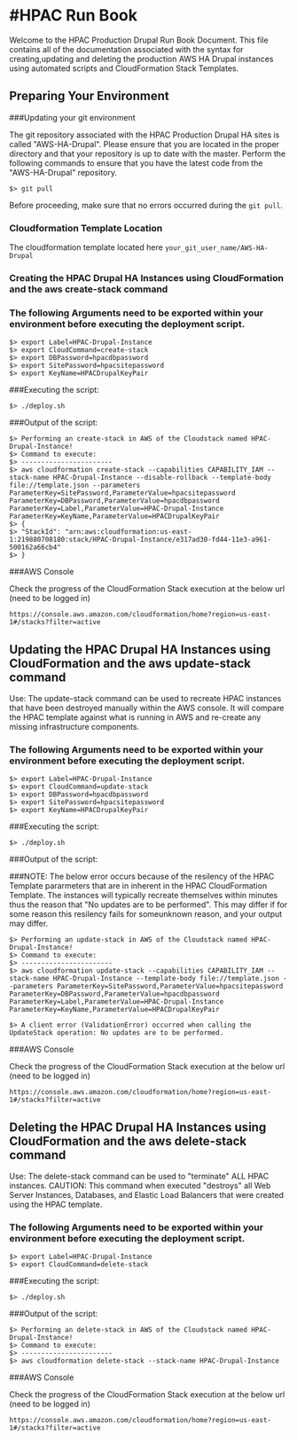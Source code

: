 #HPAC Run Book
======================

Welcome to the HPAC Production Drupal Run Book Document.  This file contains all of the documentation associated with the syntax for creating,updating and deleting the production AWS HA Drupal instances using automated scripts and CloudFormation Stack Templates.

## Preparing Your Environment

###Updating your git environment

The git repository associated with the HPAC Production Drupal HA sites is called "AWS-HA-Drupal".  Please ensure that you are located in the proper directory and that your repository is up to date with the master.  Perform the following commands to ensure that you have the latest code from the "AWS-HA-Drupal" repository.

```
$> git pull

```

Before proceeding, make sure that no errors occurred during the ```git pull```.

### Cloudformation Template Location

The cloudformation template located here ```your_git_user_name/AWS-HA-Drupal```

### Creating the HPAC Drupal HA Instances using CloudFormation and the aws create-stack command

### The following Arguments need to be exported within your environment before executing the deployment script.

```
$> export Label=HPAC-Drupal-Instance
$> export CloudCommand=create-stack
$> export DBPassword=hpacdbpassword
$> export SitePassword=hpacsitepassword
$> export KeyName=HPACDrupalKeyPair

```

###Executing the script:

```
$> ./deploy.sh

```

###Output of the script:

```
$> Performing an create-stack in AWS of the Cloudstack named HPAC-Drupal-Instance!
$> Command to execute:
$> -----------------------
$> aws cloudformation create-stack --capabilities CAPABILITY_IAM --stack-name HPAC-Drupal-Instance --disable-rollback --template-body file://template.json --parameters ParameterKey=SitePassword,ParameterValue=hpacsitepassword ParameterKey=DBPassword,ParameterValue=hpacdbpassword ParameterKey=Label,ParameterValue=HPAC-Drupal-Instance ParameterKey=KeyName,ParameterValue=HPACDrupalKeyPair
$> {
$> "StackId": "arn:aws:cloudformation:us-east-1:219880708180:stack/HPAC-Drupal-Instance/e317ad30-fd44-11e3-a961-500162a66cb4"
$> }

```

###AWS Console

Check the progress of the CloudFormation Stack execution at the below url (need to be logged in)

```
https://console.aws.amazon.com/cloudformation/home?region=us-east-1#/stacks?filter=active
```

## Updating the HPAC Drupal HA Instances using CloudFormation and the aws update-stack command

Use:  The update-stack command can be used to recreate HPAC instances that have been destroyed manually within the AWS console.  It will compare the HPAC template against what is running in AWS and re-create any missing infrastructure components.

### The following Arguments need to be exported within your environment before executing the deployment script.

```
$> export Label=HPAC-Drupal-Instance
$> export CloudCommand=update-stack
$> export DBPassword=hpacdbpassword
$> export SitePassword=hpacsitepassword
$> export KeyName=HPACDrupalKeyPair

```

###Executing the script:

```
$> ./deploy.sh

```

###Output of the script:

###NOTE: The below error occurs because of the resilency of the HPAC Template pararmeters that are in inherent in the HPAC CloudFormation Template.  The instances will typically recreate themselves within minutes thus the reason that "No updates are to be performed".  This may differ if for some reason this resilency fails for someunknown reason, and your output may differ.

```
$> Performing an update-stack in AWS of the Cloudstack named HPAC-Drupal-Instance!
$> Command to execute:
$> -----------------------
$> aws cloudformation update-stack --capabilities CAPABILITY_IAM --stack-name HPAC-Drupal-Instance --template-body file://template.json --parameters ParameterKey=SitePassword,ParameterValue=hpacsitepassword ParameterKey=DBPassword,ParameterValue=hpacdbpassword ParameterKey=Label,ParameterValue=HPAC-Drupal-Instance ParameterKey=KeyName,ParameterValue=HPACDrupalKeyPair

$> A client error (ValidationError) occurred when calling the UpdateStack operation: No updates are to be performed.

```

###AWS Console

Check the progress of the CloudFormation Stack execution at the below url (need to be logged in)

```
https://console.aws.amazon.com/cloudformation/home?region=us-east-1#/stacks?filter=active
```

## Deleting the HPAC Drupal HA Instances using CloudFormation and the aws delete-stack command

Use:  The delete-stack command can be used to "terminate" ALL HPAC instances. CAUTION: This command when executed "destroys" all Web Server Instances, Databases, and Elastic Load Balancers that were created using the HPAC template.

### The following Arguments need to be exported within your environment before executing the deployment script.

```
$> export Label=HPAC-Drupal-Instance
$> export CloudCommand=delete-stack

```

###Executing the script:

```
$> ./deploy.sh

```

###Output of the script:

```
$> Performing an delete-stack in AWS of the Cloudstack named HPAC-Drupal-Instance!
$> Command to execute:
$> -----------------------
$> aws cloudformation delete-stack --stack-name HPAC-Drupal-Instance
```

###AWS Console

Check the progress of the CloudFormation Stack execution at the below url (need to be logged in)

```
https://console.aws.amazon.com/cloudformation/home?region=us-east-1#/stacks?filter=active
```

